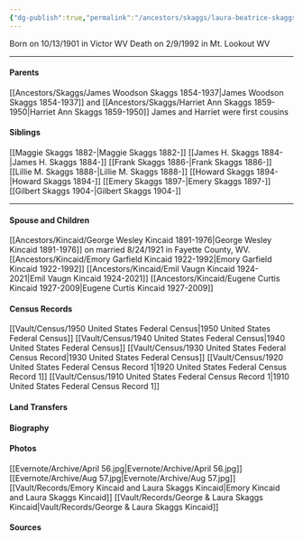 ```yaml
---
{"dg-publish":true,"permalink":"/ancestors/skaggs/laura-beatrice-skaggs-1901-1992/","tags":["Laura-Skaggs"]}
---
```


Born on  10/13/1901 in Victor WV
Death on 2/9/1992 in Mt. Lookout WV

---
#### Parents

[[Ancestors/Skaggs/James Woodson Skaggs 1854-1937\|James Woodson Skaggs 1854-1937]] and [[Ancestors/Skaggs/Harriet Ann Skaggs 1859-1950\|Harriet Ann Skaggs 1859-1950]]
James and Harriet were first cousins
#### Siblings
[[Maggie Skaggs 1882-\|Maggie Skaggs 1882-]]
[[James H. Skaggs 1884-\|James H. Skaggs 1884-]]
[[Frank Skaggs 1886-\|Frank Skaggs 1886-]]
[[Lillie M. Skaggs 1888-\|Lillie M. Skaggs 1888-]]
[[Howard Skaggs 1894-\|Howard Skaggs 1894-]]
[[Emery Skaggs 1897-\|Emery Skaggs 1897-]]
[[Gilbert Skaggs 1904-\|Gilbert Skaggs 1904-]]

---
#### Spouse and Children
[[Ancestors/Kincaid/George Wesley Kincaid 1891-1976\|George Wesley Kincaid 1891-1976]] on married 8/24/1921 in Fayette County, WV.
[[Ancestors/Kincaid/Emory Garfield Kincaid 1922-1992\|Emory Garfield Kincaid 1922-1992]]
[[Ancestors/Kincaid/Emil Vaugn Kincaid 1924-2021\|Emil Vaugn Kincaid 1924-2021]]
[[Ancestors/Kincaid/Eugene Curtis Kincaid 1927-2009\|Eugene Curtis Kincaid 1927-2009]]
#### Census Records
[[Vault/Census/1950 United States Federal Census\|1950 United States Federal Census]]
[[Vault/Census/1940 United States Federal Census\|1940 United States Federal Census]]
[[Vault/Census/1930 United States Federal Census Record\|1930 United States Federal Census]]
[[Vault/Census/1920 United States Federal Census Record 1\|1920 United States Federal Census Record 1]]
[[Vault/Census/1910 United States Federal Census Record 1\|1910 United States Federal Census Record 1]]
#### Land Transfers

#### Biography

#### Photos
[[Evernote/Archive/April 56.jpg\|Evernote/Archive/April 56.jpg]]
[[Evernote/Archive/Aug 57.jpg\|Evernote/Archive/Aug 57.jpg]]
[[Vault/Records/Emory Kincaid and Laura Skaggs Kincaid\|Emory Kincaid and Laura Skaggs Kincaid]]
[[Vault/Records/George & Laura Skaggs Kincaid\|Vault/Records/George & Laura Skaggs Kincaid]]
#### Sources

